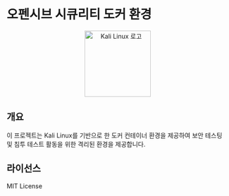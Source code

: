 # 오펜시브 시큐리티 도커 환경

<p align="center">
  <img src="https://www.kali.org/images/kali-dragon-icon.svg" alt="Kali Linux 로고" width="150" />
</p>

## 개요

이 프로젝트는 Kali Linux를 기반으로 한 도커 컨테이너 환경을 제공하여 보안 테스팅 및 침투 테스트 활동을 위한 격리된 환경을 제공합니다.

## 라이선스

MIT License
